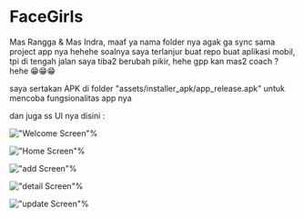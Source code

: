 # FaceGirls

Mas Rangga & Mas Indra, maaf ya nama folder nya agak ga sync sama project app nya hehehe soalnya saya terlanjur buat repo buat aplikasi mobil, tpi di tengah jalan saya tiba2 berubah pikir, hehe gpp kan mas2 coach ? hehe 😁😁😁

saya sertakan APK di folder "assets/installer_apk/app_release.apk" untuk mencoba fungsionalitas app nya

dan juga ss UI nya disini : 

!["Welcome Screen"](https://github.com/10Lee/tugaskedua/tree/main/crud_car/assets/screenshots/welcome_page_resize.png "Welcome Screen")%

!["Home Screen"](https://github.com/10Lee/tugaskedua/tree/main/crud_car/assets/screenshots/home_page_resize.png "Home Screen")%

!["add Screen"](https://github.com/10Lee/tugaskedua/tree/main/crud_car/assets/screenshots/add_page_resize.png "add Screen")%

!["detail Screen"](https://github.com/10Lee/tugaskedua/tree/main/crud_car/assets/screenshots/detail_page_resize.png "detail Screen")%

!["update Screen"](https://github.com/10Lee/tugaskedua/tree/main/crud_car/assets/screenshots/update_page_resize.png "update Screen")%